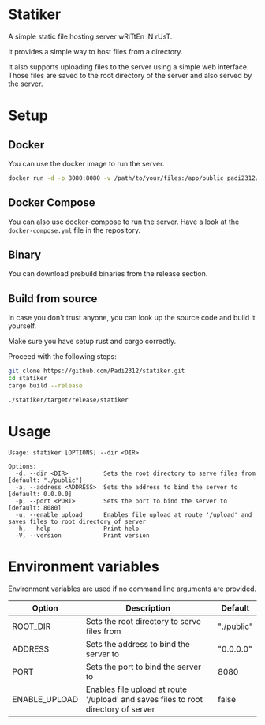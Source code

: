 # Statiker

A simple static file hosting server wRiTtEn iN rUsT.

It provides a simple way to host files from a directory.

It also supports uploading files to the server using a simple web interface. \
Those files are saved to the root directory of the server and also served by the server. 

# Setup

## Docker
You can use the docker image to run the server.

```sh
docker run -d -p 8080:8080 -v /path/to/your/files:/app/public padi2312/statiker
```

## Docker Compose
You can also use docker-compose to run the server.
Have a look at the  `docker-compose.yml` file in the repository.

## Binary
You can download prebuild binaries from the release section.

## Build from source
In case you don't trust anyone, you can look up the source code and build it yourself.

Make sure you have setup rust and cargo correctly.

Proceed with the following steps:
```sh
git clone https://github.com/Padi2312/statiker.git
cd statiker
cargo build --release

./statiker/target/release/statiker 
```

# Usage 
```
Usage: statiker [OPTIONS] --dir <DIR>

Options:
  -d, --dir <DIR>          Sets the root directory to serve files from [default: "./public"]
  -a, --address <ADDRESS>  Sets the address to bind the server to [default: 0.0.0.0]
  -p, --port <PORT>        Sets the port to bind the server to [default: 8080]
  -u, --enable_upload      Enables file upload at route '/upload' and saves files to root directory of server
  -h, --help               Print help
  -V, --version            Print version
```

# Environment variables 
Environment variables are used if no command line arguments are provided.

| Option        | Description                                                                        | Default    |
| ------------- | ---------------------------------------------------------------------------------- | ---------- |
| ROOT_DIR      | Sets the root directory to serve files from                                        | "./public" |
| ADDRESS       | Sets the address to bind the server to                                             | "0.0.0.0"  |
| PORT          | Sets the port to bind the server to                                                | 8080       |
| ENABLE_UPLOAD | Enables file upload at route '/upload' and saves files to root directory of server | false      |
